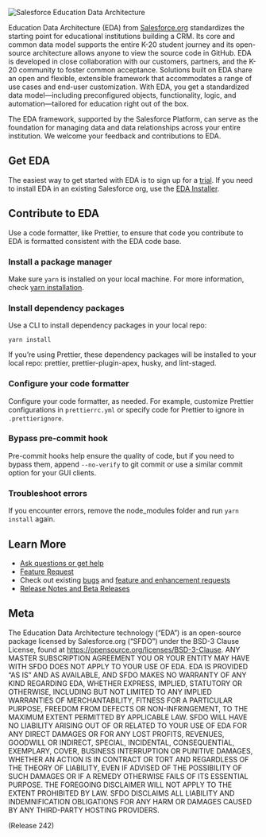 ![Salesforce Education Data Architecture](https://github.com/SalesforceFoundation/EDA/blob/main/EDA%20GitHub.png "Salesforce Education Data Architecture")

Education Data Architecture (EDA) from <a href="http://salesforce.org/" target="_blank">Salesforce.org</a> standardizes the starting point for educational institutions building a CRM. Its core and common data model supports the entire K-20 student journey and its open-source architecture allows anyone to view the source code in GitHub. EDA is developed in close collaboration with our customers, partners, and the K-20 community to foster common acceptance. Solutions built on EDA share an open and flexible, extensible framework that accommodates a range of use cases and end-user customization. With EDA, you get a standardized data model—including preconfigured objects, functionality, logic, and automation—tailored for education right out of the box.

The EDA framework, supported by the Salesforce Platform, can serve as the foundation for managing data and data relationships across your entire institution. We welcome your feedback and contributions to EDA. 

## Get EDA

The easiest way to get started with EDA is to sign up for a <a href="https://www.salesforce.org/trial/eda/" target="_blank">trial</a>. If you need to install EDA in an existing Salesforce org, use the <a href="https://install.salesforce.org/products/eda" target="_blank">EDA Installer</a>.

## Contribute to EDA

Use a code formatter, like Prettier, to ensure that code you contribute to EDA is formatted consistent with the EDA code base. 

### Install a package manager

Make sure `yarn` is installed on your local machine. For more information, check <a href="https://classic.yarnpkg.com/en/docs/install/#mac-stableA" target="_blank">yarn installation</a>.

### Install dependency packages

 Use a CLI to install dependency packages in your local repo:

 ```
 yarn install
 ```

 If you’re using Prettier, these dependency packages will be installed to your local repo: prettier, prettier-plugin-apex, husky, and lint-staged.

 ### Configure your code formatter

 Configure your code formatter, as needed. For example, customize Prettier configurations in `prettierrc.yml` or specify code for Prettier to ignore in `.prettierignore`.

 ### Bypass pre-commit hook

 Pre-commit hooks help ensure the quality of code, but if you need to bypass them, append `--no-verify` to git commit or use a similar commit option for your GUI clients.

 ### Troubleshoot errors

 If you encounter errors, remove the node_modules folder and run `yarn install` again.

## Learn More

* <a href="https://trailhead.salesforce.com/trailblazer-community/groups/0F94S000000kHi4SAE" target="_blank">Ask questions or get help</a>
* <a href="https://ideas.salesforce.com/s/search?filter=Education#t=All&sort=relevancy&f:@sfcategoryfull=[Education%7CEducation%20Data%20Architecture]" target="_blank">Feature Request</a>
* Check out existing <a href="https://github.com/SalesforceFoundation/EDA/labels/bug" target="_blank">bugs</a> and <a href="https://trailblazer.salesforce.com/ideaSearch?filter=Education+%3E+Education+Data+Architecture" target="_blank">feature and enhancement requests</a>
* <a href="https://github.com/SalesforceFoundation/EDA/releases" target="_blank">Release Notes and Beta Releases</a>

## Meta

The Education Data Architecture technology (“EDA”) is an open-source package licensed by Salesforce.org (“SFDO”) under the BSD-3 Clause License, found at https://opensource.org/licenses/BSD-3-Clause. ANY MASTER SUBSCRIPTION AGREEMENT YOU OR YOUR ENTITY MAY HAVE WITH SFDO DOES NOT APPLY TO YOUR USE OF EDA. EDA IS PROVIDED “AS IS” AND AS AVAILABLE, AND SFDO MAKES NO WARRANTY OF ANY KIND REGARDING EDA, WHETHER EXPRESS, IMPLIED, STATUTORY OR OTHERWISE, INCLUDING BUT NOT LIMITED TO ANY IMPLIED WARRANTIES OF MERCHANTABILITY, FITNESS FOR A PARTICULAR PURPOSE, FREEDOM FROM DEFECTS OR NON-INFRINGEMENT, TO THE MAXIMUM EXTENT PERMITTED BY APPLICABLE LAW.
SFDO WILL HAVE NO LIABILITY ARISING OUT OF OR RELATED TO YOUR USE OF EDA FOR ANY DIRECT DAMAGES OR FOR ANY LOST PROFITS, REVENUES, GOODWILL OR INDIRECT, SPECIAL, INCIDENTAL, CONSEQUENTIAL, EXEMPLARY, COVER, BUSINESS INTERRUPTION OR PUNITIVE DAMAGES, WHETHER AN ACTION IS IN CONTRACT OR TORT AND REGARDLESS OF THE THEORY OF LIABILITY, EVEN IF ADVISED OF THE POSSIBILITY OF SUCH DAMAGES OR IF A REMEDY OTHERWISE FAILS OF ITS ESSENTIAL PURPOSE. THE FOREGOING DISCLAIMER WILL NOT APPLY TO THE EXTENT PROHIBITED BY LAW. SFDO DISCLAIMS ALL LIABILITY AND INDEMNIFICATION OBLIGATIONS FOR ANY HARM OR DAMAGES CAUSED BY ANY THIRD-PARTY HOSTING PROVIDERS.

(Release 242)